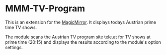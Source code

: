 # MMM-TV-Program
This is an extension for the [MagicMirror](https://github.com/MichMich/MagicMirror). It displays todays Austrian prime time TV shows.

The module scans the Austrian TV program site [tele.at](https://www.tele.at) for TV shows at prime time (20:15) and displays the results according to the module's option settings.
